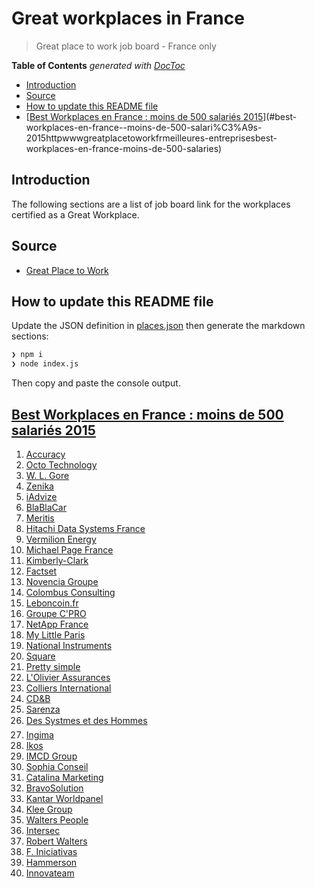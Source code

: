# Great workplaces in France

> Great place to work job board - France only

<!-- START doctoc generated TOC please keep comment here to allow auto update -->
<!-- DON'T EDIT THIS SECTION, INSTEAD RE-RUN doctoc TO UPDATE -->
**Table of Contents**  *generated with [DocToc](https://github.com/thlorenz/doctoc)*

- [Introduction](#introduction)
- [Source](#source)
- [How to update this README file](#how-to-update-this-readme-file)
- [[Best Workplaces en France : moins de 500 salariés 2015](http://www.greatplacetowork.fr/meilleures-entreprises/best-workplaces-en-france-moins-de-500-salaries)](#best-workplaces-en-france--moins-de-500-salari%C3%A9s-2015httpwwwgreatplacetoworkfrmeilleures-entreprisesbest-workplaces-en-france-moins-de-500-salaries)

<!-- END doctoc generated TOC please keep comment here to allow auto update -->

## Introduction

The following sections are a list of job board link for the workplaces certified as a Great Workplace.

## Source

* [Great Place to Work](http://www.greatplacetowork.com/index.php)

## How to update this README file

Update the JSON definition in [places.json](./places.json) then generate the markdown sections:

```sh
❯ npm i
❯ node index.js
```

Then copy and paste the console output.

## [Best Workplaces en France : moins de 500 salariés 2015](http://www.greatplacetowork.fr/meilleures-entreprises/best-workplaces-en-france-moins-de-500-salaries)


 1. [Accuracy](http://careers.accuracy.com/careers/join-us/apply-online_68.html)
 2. [Octo Technology](http://www.octo.com/fr/nos-offres-d-emplois)
 3. [W. L. Gore](https://wlgore.taleo.net/careersection/2/jobsearch.ftl?lang=en)
 4. [Zenika](http://jobs.zenika.com/)
 5. [iAdvize](http://www.iadvize.com/fr/carriere/offres-emploi/)
 6. [BlaBlaCar](https://jobs.smartrecruiters.com/?keyword=france&company=BlaBlaCar)
 7. [Meritis](http://www.meritis.fr/#carriere)
 8. [Hitachi Data Systems France](https://www.hds.com/corporate/careers/job-search/)
 9. [Vermilion Energy](http://chc.tbe.taleo.net/chc04/ats/careers/searchResults.jsp?org=VERMILIONENERGY&cws=1)
 10. [Michael Page France](http://www.careers.page.com/fr-fr#Postulez)
 11. [Kimberly-Clark](http://www.careersatkc.com/countries-job/france.aspx)
 12. [Factset](https://factset.tms.hrdepartment.com/cgi-bin/a/searchjobs_quick.cgi)
 13. [Novencia Groupe](http://www.novencia.com/carrieres/nos-offres-demplois/)
 14. [Colombus Consulting](http://www.colombus-consulting.com/carrieres/postuler/)
 15. [Leboncoin.fr](https://corporate.leboncoin.fr/nos-offres/)
 16. [Groupe C'PRO](http://www.cpro.fr/le-groupe-cpro/recrutement/carrieres/)
 17. [NetApp France](https://careers.netapp.com/TGWebHost/searchopenings.aspx)
 18. [My Little Paris](http://recrutement.mylittleparis.com/)
 19. [National Instruments](http://france.ni.com/carriere/offres)
 20. [Square](http://blog.square-management.com/contacts/)
 21. [Pretty simple](http://www.prettysimplegames.com/list/)
 22. [L'Olivier Assurances ](https://www.lolivier.fr/nous-rejoindre.html)
 23. [Colliers International](http://www.colliers.com/en-us/about/careers/jobsearch)
 24. [CD&B](http://www.cdb.fr/fr/contact)
 25. [Sarenza](http://www.sarenza.com/recrutement)
 26. [Des Systmes et des Hommes](http://www.s-h.fr/offres-demploi)
 27. [Ingima](http://www.ingima.com/careers)
 28. [Ikos](http://www.ikosconsulting.com/carriere/rejoignez-nous/)
 29. [IMCD Group](http://www.imcdgroup.com/career/unmissable-opportunities-exceptional-people)
 30. [Sophia Conseil](http://www.sophiaconseil.fr/recrutement/offres-demploi/)
 31. [Catalina Marketing](https://catalina.wd1.myworkdayjobs.com/Catalina/jobs)
 32. [BravoSolution](https://www2.bravosolution.com/cms/fr/entreprise/nous-rejoindre)
 33. [Kantar Worldpanel](http://www.kantarworldpanel.com/global/Careers)
 34. [Klee Group](http://jobs.kleegroup.com/)
 35. [Walters People](http://www.walterspeople.fr/adv-supply-chain.html)
 36. [Intersec](https://www.intersec.com/careers)
 37. [Robert Walters](https://www.robertwalters.fr/offres-d-emploi.html)
 38. [F. Iniciativas](http://www.f-iniciativas.fr/carriere/)
 39. [Hammerson](http://www.hammerson.fr/carrieres/candidature)
 40. [Innovateam](http://www.innovateam.com/)
